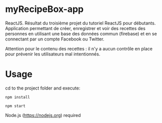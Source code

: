 # myRecipeBox-app
ReactJS. Résultat du troisième projet du tutoriel ReactJS pour débutants. Application permettant de créer, enregistrer et voir des recettes des personnes en utilisant une base des données commun (firebase) et en se connectant par un compte Facebook ou Twitter.

Attention pour le contenu des recettes : il n'y a aucun contrôle en place pour prévenir les utilisateurs mal intentionnés.

# Usage
cd to the project folder and execute:

`npm install`

`npm start`

Node.js (https://nodejs.org) required
